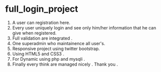 # full_login_project

1. A user can registration here.
2. Every user uniquely login and see only him/her information that he can give when registered. 
3. Full validation are integrated .
4. One superadmin who maintainence all user's. 
5. Responsive project using twitter bootstrap. 
6. Using HTML5 and CSS3 . 
7. For Dynamic using php and mysqli . 
8. Finally every think are managed nicely . 
                                                      Thank you . 


